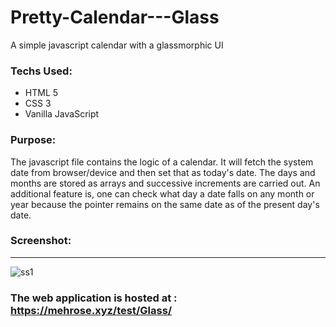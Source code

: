 # Pretty-Calendar---Glass

A simple javascript calendar with a glassmorphic UI

### Techs Used:

<ul>
  <li>HTML 5</li>
  <li>CSS 3</li>
  <li>Vanilla JavaScript</li>
</ul>

### Purpose:

The javascript file contains the logic of a calendar. It will fetch the system date from browser/device and then set that as today's date. The days and months are stored as arrays and  successive increments are carried out. An additional feature is, one can check what day a date falls on any month or year because the pointer remains on the same date as of the present day's date.

### Screenshot:

<hr>

![ss1](https://user-images.githubusercontent.com/64016811/118710304-b984c700-b83b-11eb-9011-081cda3371ab.jpg)

### The web application is hosted at : https://mehrose.xyz/test/Glass/
